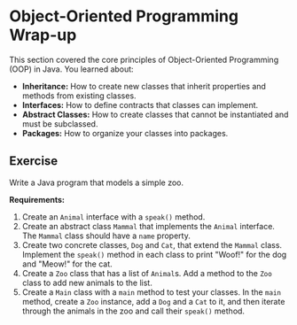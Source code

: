 # Object-Oriented Programming Wrap-up

This section covered the core principles of Object-Oriented Programming (OOP) in Java. You learned about:

*   **Inheritance:** How to create new classes that inherit properties and methods from existing classes.
*   **Interfaces:** How to define contracts that classes can implement.
*   **Abstract Classes:** How to create classes that cannot be instantiated and must be subclassed.
*   **Packages:** How to organize your classes into packages.

## Exercise

Write a Java program that models a simple zoo.

**Requirements:**

1.  Create an `Animal` interface with a `speak()` method.
2.  Create an abstract class `Mammal` that implements the `Animal` interface. The `Mammal` class should have a `name` property.
3.  Create two concrete classes, `Dog` and `Cat`, that extend the `Mammal` class. Implement the `speak()` method in each class to print "Woof!" for the dog and "Meow!" for the cat.
4.  Create a `Zoo` class that has a list of `Animal`s. Add a method to the `Zoo` class to add new animals to the list.
5.  Create a `Main` class with a `main` method to test your classes. In the `main` method, create a `Zoo` instance, add a `Dog` and a `Cat` to it, and then iterate through the animals in the zoo and call their `speak()` method.
